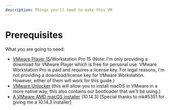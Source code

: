 ```yaml
---
description: Things you'll need to make this VM
---
```


# Prerequisites

What you are going to need:

* [VMware Player 15](https://www.vmware.com/au/products/workstation-player/workstation-player-evaluation.html)/Workstation Pro 15 \(Note: I'm only providing a download for VMware Player which is free for personal use. VMware Workstation Pro is paid and requires a license key. For legal reasons, I'm not providing a download/license key for VMware Workstation. However, either of them will work for this guide.\)
* [VMware Unlocker](https://github.com/DrDonk/unlocker/releases) \(this will allow you to install macOS in VMware in a more native way, this also contains our bootloader that we'll be using.\)
* [A VMware AMD macOS installer](https://drive.google.com/file/d/1zsE4v60W7FRM8EHAiZDqXzQNOEBu237-/view?usp=sharing) \(10.14.3\) \[Special thanks to nik\#5351 for giving me a 10.14.3 installer\]



